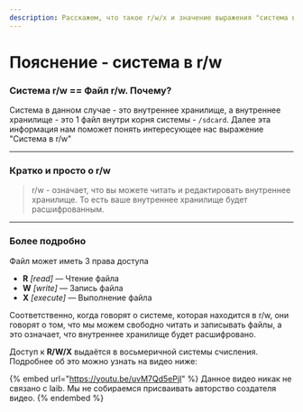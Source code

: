```yaml
---
description: Расскажем, что такое r/w/x и значение выражения "система в r/w".
---
```


# Пояснение - система в r/w

### Система r/w == Файл r/w. Почему?

Система в данном случае - это внутреннее хранилище, а внутреннее хранилище - это 1 файл внутри корня системы - `/sdcard`. Далее эта информация нам поможет понять интересующее нас выражение "Система в r/w"

***

### Кратко и просто о r/w <a href="#vkratce" id="vkratce"></a>

> r/w - означает, что вы можете читать и редактировать внутреннее хранилище. То есть ваше внутреннее хранилище будет расшифрованным.

***

### Более подробно <a href="#podrobnee" id="podrobnee"></a>

Файл может иметь 3 права доступа

* **R** _\[read]_ — Чтение файла
* **W** _\[write]_ — Запись файла
* **X** _\[execute]_ — Выполнение файла

Соответственно, когда говорят о системе, которая находится в r/w, они говорят о том, что мы можем свободно читать  и записывать файлы, а это означает, что внутреннее хранилище будет расшифровано.



Доступ к **R/W/X** выдаётся в восьмеричной системы счисления. Подробнее об это можно узнать на видео ниже:

{% embed url="https://youtu.be/uvM7Qd5ePjI" %}
Данное видео никак не связано с laib. Мы не собираемся присваивать авторство создателя видео.
{% endembed %}
